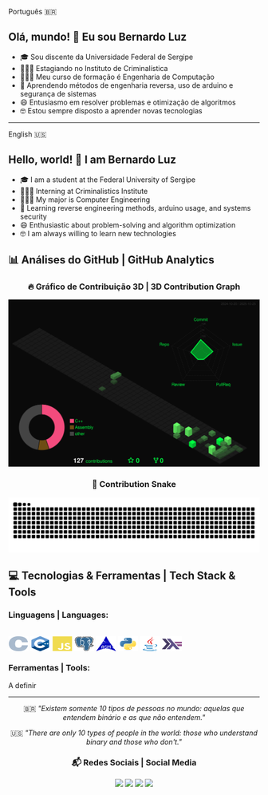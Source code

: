 Português 🇧🇷

## Olá, mundo! 👋 Eu sou Bernardo Luz
- 🎓 Sou discente da Universidade Federal de Sergipe
- 🧑🏽‍💼 Estagiando no Instituto de Criminalística
- 👨🏽‍💻 Meu curso de formação é Engenharia de Computação
- 📖 Aprendendo métodos de engenharia reversa, uso de arduino e segurança de sistemas
- 😄 Entusiasmo em resolver problemas e otimização de algoritmos
- 🤓 Estou sempre disposto a aprender novas tecnologias

---

English 🇺🇸

## Hello, world! 👋 I am Bernardo Luz
- 🎓 I am a student at the Federal University of Sergipe
- 🧑🏽‍💼 Interning at Criminalistics Institute
- 👨🏽‍💻 My major is Computer Engineering
- 📖 Learning reverse engineering methods, arduino usage, and systems security
- 😄 Enthusiastic about problem-solving and algorithm optimization
- 🤓 I am always willing to learn new technologies

## 📊 Análises do GitHub | GitHub Analytics

<div align="center">

### 🔥 Gráfico de Contribuição 3D | 3D Contribution Graph
![3D Contributions Terminal](https://raw.githubusercontent.com/bernardosluz/bernardosluz/output-3d-contrib/terminal.svg)

### 🐍 Contribution Snake
<picture>
  <source media="(prefers-color-scheme: dark)" srcset="https://raw.githubusercontent.com/bernardosluz/bernardosluz/output/github-contribution-grid-snake-dark.svg" />
  <source media="(prefers-color-scheme: light)" srcset="https://raw.githubusercontent.com/bernardosluz/bernardosluz/output/github-contribution-grid-snake.svg" />
  <img alt="github contribution grid snake animation" src="https://raw.githubusercontent.com/bernardosluz/bernardosluz/output/github-contribution-grid-snake-dark.svg" />
</picture>

</div>

## 💻 Tecnologias & Ferramentas | Tech Stack & Tools

### Linguagens | Languages:
<div style="display: inline_block"><br>
  <img align="center" alt="Bernardo-C" height="30" width="40" src="https://raw.githubusercontent.com/devicons/devicon/master/icons/c/c-original.svg">
  <img align="center" alt="Bernardo-Cplusplus" height="30" width="40" src="https://raw.githubusercontent.com/devicons/devicon/master/icons/cplusplus/cplusplus-original.svg">
  <img align="center" alt="Bernardo-Js" height="30" width="40" src="https://raw.githubusercontent.com/devicons/devicon/master/icons/javascript/javascript-plain.svg">
  <img align="center" alt="Bernardo-PostgreSQL" height="30" width="40" src="https://raw.githubusercontent.com/devicons/devicon/master/icons/postgresql/postgresql-original.svg">
  <img align="center" alt="Bernardo-Assembly" height="30" width="40" src="https://raw.githubusercontent.com/devicons/devicon/master/icons/assembly/assembly-original.svg">
  <img align="center" alt="Bernardo-Python" height="30" width="40" src="https://raw.githubusercontent.com/devicons/devicon/master/icons/python/python-original.svg">
  <img align="center" alt="Bernardo-Java" height="30" width="40" src="https://raw.githubusercontent.com/devicons/devicon/master/icons/java/java-original.svg">
  <img align="center" alt="Bernardo-Haskell" height="30" width="40" src="https://raw.githubusercontent.com/devicons/devicon/master/icons/haskell/haskell-original.svg">
</div>

### Ferramentas | Tools:
A definir

---

<div align="center">

🇧🇷 *"Existem somente 10 tipos de pessoas no mundo: aquelas que entendem binário e as que não entendem."*

🇺🇸 *"There are only 10 types of people in the world: those who understand binary and those who don't."*

### 📬 Redes Sociais | Social Media
<div> 
  <a href="https://youtube.com/@bernardosilvaluz7614?si=AyZeBrsFjoJt_S7K" target="_blank"><img src="https://img.shields.io/badge/YouTube-FF0000?style=for-the-badge&logo=youtube&logoColor=white" target="_blank"></a>
  <a href="https://www.instagram.com/bernardosilval/" target="_blank"><img src="https://img.shields.io/badge/-Instagram-%23E4405F?style=for-the-badge&logo=instagram&logoColor=white" target="_blank"></a>
  <a href="https://www.twitch.tv/lordeluzb" target="_blank"><img src="https://img.shields.io/badge/Twitch-9146FF?style=for-the-badge&logo=twitch&logoColor=white" target="_blank"></a>
  <a href="https://www.linkedin.com/in/bernardo-silva-luz-740979248/" target="_blank"><img src="https://img.shields.io/badge/-LinkedIn-%230077B5?style=for-the-badge&logo=linkedin&logoColor=white" target="_blank"></a> 
</div>

</div>
